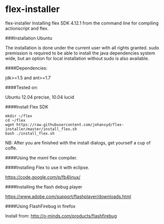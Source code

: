 flex-installer
==============

flex-installer Installing flex SDK 4.12.1 from the command line for compiling actionscript and flex.

###Installation Ubuntu

The installation is done under the current user with all rights granted. sudo premission is required to be able to install the java dependencies system wide, but an option for local installation without sudo is also available.

####Dependencies:

jdk>=1.5 and ant>=1.7

####Tested on:

Ubuntu 12.04 precise, 10.04 lucid

####Install Flex SDK

    mkdir ~/flex
    cd ~/flex
    wget https://raw.githubusercontent.com/johansyd/flex-installer/master/install_flex.sh
    bash ./install_flex.sh
    
NB: After you are finished with the install dialogs, get yourself a cup of coffe.

####Using the mxml flex compiler.

####Installing Flex to use it with eclipse.

https://code.google.com/p/fb4linux/

####Installing the flash debug player

https://www.adobe.com/support/flashplayer/downloads.html

####Using FlashFirebug in firefox

Install from: http://o-minds.com/products/flashfirebug
